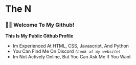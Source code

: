 The N
================

### 👋🏻 Welcome To My Github!
  **This Is My Public Github Profile**
  - Im Experienced At HTML, CSS, Javascript, And Python
  - You Can Find Me On Discord *`(Look at my website)`*
  - Im Not Actively Online, But You Can Ask Me If You Want
